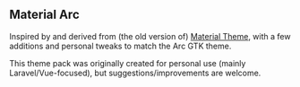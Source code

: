 ## Material Arc

Inspired by and derived from (the old version of) [Material Theme](https://github.com/equinusocio/material-theme), with a few additions and personal tweaks to match the Arc GTK theme. 

This theme pack was originally created for personal use (mainly Laravel/Vue-focused), but suggestions/improvements are welcome.
